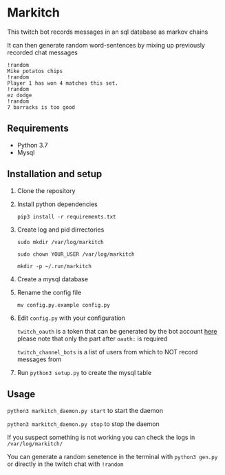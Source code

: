 # Markitch

This twitch bot records messages in an sql database as markov chains

It can then generate random word-sentences by mixing up previously recorded chat messages

```
!random
Mike potatos chips
!random
Player 1 has won 4 matches this set.
!random
ez dodge
!random
7 barracks is too good
```

## Requirements
* Python 3.7
* Mysql

## Installation and setup
1. Clone the repository
2. Install python dependencies

	`pip3 install -r requirements.txt`
3. Create log and pid dirrectories

	`sudo mkdir /var/log/markitch`
	
	`sudo chown YOUR_USER /var/log/markitch`
	
	`mkdir -p ~/.run/markitch`
4. Create a mysql database
5. Rename the config file

	`mv config.py.example config.py`
6. Edit `config.py` with your configuration

	`twitch_oauth` is a token that can be generated by the bot account [here](https://twitchapps.com/tmi/) please note that only the part after `oauth:` is required
	
	`twitch_channel_bots` is a list  of users from which to NOT record messages from
7. Run `python3 setup.py` to create the mysql table

## Usage
`python3 markitch_daemon.py start` to start the daemon

`python3 markitch_daemon.py stop` to stop the daemon

If you suspect something is not working you can check the logs in `/var/log/markitch/`

You can generate a random senetence in the terminal with `python3 gen.py` or directly in the twitch chat with `!random`
